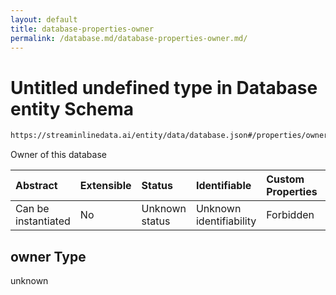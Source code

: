 ```yaml
---
layout: default
title: database-properties-owner
permalink: /database.md/database-properties-owner.md/
---
```

# Untitled undefined type in Database entity Schema

```txt
https://streaminlinedata.ai/entity/data/database.json#/properties/owner
```

Owner of this database

| Abstract            | Extensible | Status         | Identifiable            | Custom Properties | Additional Properties | Access Restrictions | Defined In                                                         |
| :------------------ | :--------- | :------------- | :---------------------- | :---------------- | :-------------------- | :------------------ | :----------------------------------------------------------------- |
| Can be instantiated | No         | Unknown status | Unknown identifiability | Forbidden         | Allowed               | none                | [database.json*](database.md "open original schema") |

## owner Type

unknown

